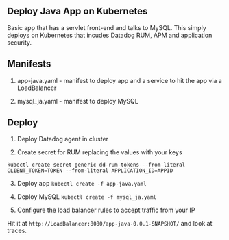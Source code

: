 Deploy Java App on Kubernetes
--

Basic app that has a servlet front-end and talks to MySQL.  This simply deploys
on Kubernetes that incudes Datadog RUM, APM and application security.  

Manifests
--

1) app-java.yaml - manifest to deploy app and a service to hit the app via a
LoadBalancer  

2) mysql_ja.yaml - manifest to deploy MySQL  

Deploy  
---

1) Deploy Datadog agent in cluster  

2) Create secret for RUM replacing the values with your keys  

 ```
 kubectl create secret generic dd-rum-tokens --from-literal CLIENT_TOKEN=TOKEN --from-literal APPLICATION_ID=APPID
 ```  

3) Deploy app ```kubectl create -f app-java.yaml```

2) Deploy MySQL ```kubectl create -f mysql_ja.yaml```  

3) Configure the load  balancer rules to accept traffic from your IP

Hit it at ```http://LoadBalancer:8080/app-java-0.0.1-SNAPSHOT/```
and look at traces.  
